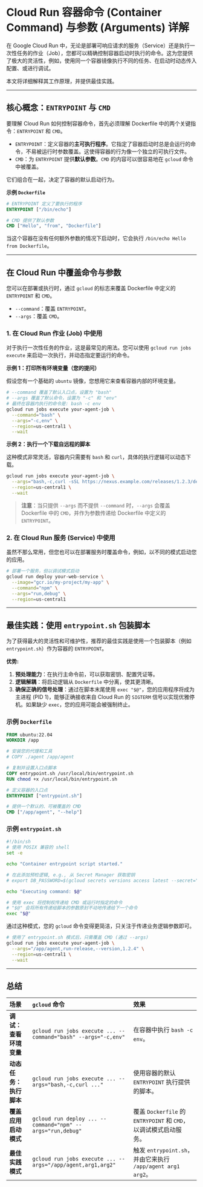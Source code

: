 # Cloud Run 容器命令 (Container Command) 与参数 (Arguments) 详解

在 Google Cloud Run 中，无论是部署可响应请求的服务（Service）还是执行一次性任务的作业（Job），您都可以精确控制容器启动时执行的命令。这为您提供了极大的灵活性，例如，使用同一个容器镜像执行不同的任务、在启动时动态传入配置、或进行调试。

本文将详细解释其工作原理，并提供最佳实践。

---

## **核心概念：`ENTRYPOINT` 与 `CMD`**

要理解 Cloud Run 如何控制容器命令，首先必须理解 Dockerfile 中的两个关键指令：`ENTRYPOINT` 和 `CMD`。

-   `ENTRYPOINT`：定义容器的**主可执行程序**。它指定了容器启动时总是会运行的命令，不易被运行时参数覆盖。这使得容器的行为像一个独立的可执行文件。
-   `CMD`：为 `ENTRYPOINT` 提供**默认参数**。`CMD` 的内容可以很容易地在 `gcloud` 命令中被覆盖。

它们组合在一起，决定了容器的默认启动行为。

**示例 `Dockerfile`**

```dockerfile
# ENTRYPOINT 定义了要执行的程序
ENTRYPOINT ["/bin/echo"]

# CMD 提供了默认参数
CMD ["Hello", "from", "Dockerfile"]
```

当这个容器在没有任何额外参数的情况下启动时，它会执行 `/bin/echo Hello from Dockerfile`。

---

## **在 Cloud Run 中覆盖命令与参数**

您可以在部署或执行时，通过 `gcloud` 的标志来覆盖 Dockerfile 中定义的 `ENTRYPOINT` 和 `CMD`。

-   `--command`：覆盖 `ENTRYPOINT`。
-   `--args`：覆盖 `CMD`。

### **1. 在 Cloud Run 作业 (Job) 中使用**

对于执行一次性任务的作业，这是最常见的用法。您可以使用 `gcloud run jobs execute` 来启动一次执行，并动态指定要运行的命令。

**示例 1：打印所有环境变量（您的提问）**

假设您有一个基础的 `ubuntu` 镜像，您想用它来查看容器内部的环境变量。

```bash
# --command 覆盖了默认入口点，设置为 "bash"
# --args 覆盖了默认命令，设置为 "-c" 和 "env"
# 最终在容器内执行的命令是: bash -c env
gcloud run jobs execute your-agent-job \
  --command="bash" \
  --args="-c,env" \
  --region=us-central1 \
  --wait
```

**示例 2：执行一个下载自远程的脚本**

这种模式非常灵活，容器内只需要有 `bash` 和 `curl`，具体的执行逻辑可以动态下载。

```bash
gcloud run jobs execute your-agent-job \
  --args="bash,-c,curl -sSL https://nexus.example.com/releases/1.2.3/deploy.sh | bash" \
  --region=us-central1 \
  --wait
```

> **注意**：当只提供 `--args` 而不提供 `--command` 时，`--args` 会覆盖 Dockerfile 中的 `CMD`，并作为参数传递给 Dockerfile 中定义的 `ENTRYPOINT`。

### **2. 在 Cloud Run 服务 (Service) 中使用**

虽然不那么常用，但您也可以在部署服务时覆盖命令，例如，以不同的模式启动您的应用。

```bash
# 部署一个服务，但以调试模式启动
gcloud run deploy your-web-service \
  --image="gcr.io/my-project/my-app" \
  --command="npm" \
  --args="run,debug" \
  --region=us-central1
```

---

## **最佳实践：使用 `entrypoint.sh` 包装脚本**

为了获得最大的灵活性和可维护性，推荐的最佳实践是使用一个包装脚本（例如 `entrypoint.sh`）作为容器的 `ENTRYPOINT`。

**优势:**

1.  **预处理能力**：在执行主命令前，可以获取密钥、配置凭证等。
2.  **逻辑解耦**：将启动逻辑从 `Dockerfile` 中分离，使其更清晰。
3.  **确保正确的信号处理**：通过在脚本末尾使用 `exec "$@"`，您的应用程序将成为主进程 (PID 1)，能够正确接收来自 Cloud Run 的 `SIGTERM` 信号以实现优雅停机。如果缺少 `exec`，您的应用可能会被强制终止。

### **示例 `Dockerfile`**

```dockerfile
FROM ubuntu:22.04
WORKDIR /app

# 安装您的代理和工具
# COPY ./agent /app/agent

# 复制并设置入口点脚本
COPY entrypoint.sh /usr/local/bin/entrypoint.sh
RUN chmod +x /usr/local/bin/entrypoint.sh

# 定义容器的入口点
ENTRYPOINT ["entrypoint.sh"]

# 提供一个默认的、可被覆盖的 CMD
CMD ["/app/agent", "--help"]
```

### **示例 `entrypoint.sh`**

```bash
#!/bin/sh
# 使用 POSIX 兼容的 shell
set -e

echo "Container entrypoint script started."

# 在此添加预检逻辑, e.g., 从 Secret Manager 获取密钥
# export DB_PASSWORD=$(gcloud secrets versions access latest --secret="db-password")

echo "Executing command: $@"

# 使用 exec 将控制权传递给 CMD 或运行时指定的命令
# "$@" 会将所有传递给脚本的参数原封不动地传递给下一个命令
exec "$@"
```

通过这种模式，您的 `gcloud` 命令变得更简洁，只关注于传递业务逻辑参数即可。

```bash
# 使用了 entrypoint.sh 模式后，只需覆盖 CMD (通过 --args)
gcloud run jobs execute your-agent-job \
  --args="/app/agent,run-release,--version,1.2.4" \
  --region=us-central1 \
  --wait
```

---

## **总结**

| 场景 | `gcloud` 命令 | 效果 |
| :--- | :--- | :--- |
| **调试：查看环境变量** | `gcloud run jobs execute ... --command="bash" --args="-c,env"` | 在容器中执行 `bash -c env`。 |
| **动态任务：执行脚本** | `gcloud run jobs execute ... --args="bash,-c,curl ..."` | 使用容器的默认 `ENTRYPOINT` 执行提供的脚本。 |
| **覆盖应用启动模式** | `gcloud run deploy ... --command="npm" --args="run,debug"` | 覆盖 `Dockerfile` 的 `ENTRYPOINT` 和 `CMD`，以调试模式启动服务。 |
| **最佳实践模式** | `gcloud run jobs execute ... --args="/app/agent,arg1,arg2"` | 触发 `entrypoint.sh`，并由它来执行 `/app/agent arg1 arg2`。 |
